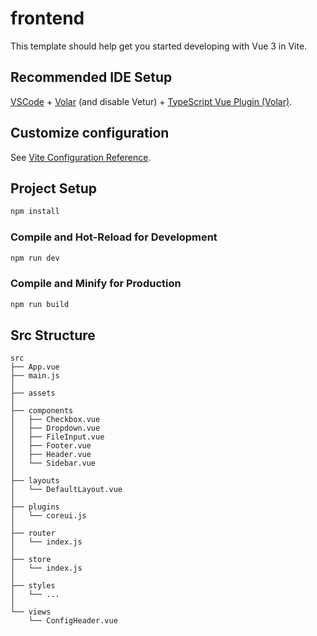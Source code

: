 # frontend

This template should help get you started developing with Vue 3 in Vite.

## Recommended IDE Setup

[VSCode](https://code.visualstudio.com/) + [Volar](https://marketplace.visualstudio.com/items?itemName=Vue.volar) (and disable Vetur) + [TypeScript Vue Plugin (Volar)](https://marketplace.visualstudio.com/items?itemName=Vue.vscode-typescript-vue-plugin).

## Customize configuration

See [Vite Configuration Reference](https://vitejs.dev/config/).

## Project Setup

```sh
npm install
```

### Compile and Hot-Reload for Development

```sh
npm run dev
```

### Compile and Minify for Production

```sh
npm run build
```

## Src Structure

```text
src
├── App.vue
├── main.js
│
├── assets
│
├── components
│   ├── Checkbox.vue
│   ├── Dropdown.vue
│   ├── FileInput.vue
│   ├── Footer.vue
│   ├── Header.vue
│   └── Sidebar.vue
│
├── layouts
│   └── DefaultLayout.vue
│
├── plugins
│   └── coreui.js
│
├── router
│   └── index.js
│
├── store
│   └── index.js
│
├── styles
│   └── ...
│
└── views
    └── ConfigHeader.vue
```
